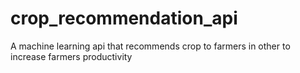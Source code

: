 # crop_recommendation_api
A machine learning api that recommends crop to farmers in other to increase farmers productivity
